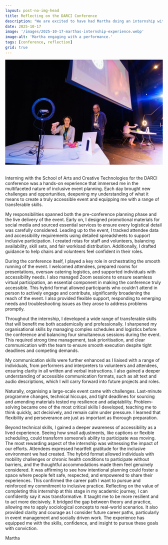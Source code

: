 ```yaml
---
layout: post-no-img-head
title: Reflecting on the DARCI Conference
description: "We are excited to have had Martha doing an internship with us. In this post she sums up her experience on working on the DARCI Conference."
date: 2025-10-17
image: '/images/2025-10-17-marthas-internship-experience.webp'
image-alt: 'Martha engaging with a performance.'
tags: [conference, reflection]
grid: true
---
```


<center><img src="/images/2025-10-17-marthas-internship-experience.webp" alt="Martha engaging with a performance."  width="700"></center><br>

Interning with the School of Arts and Creative Technologies for the DARCI conference was a hands-on experience that immersed me in the multifaceted nature of inclusive event planning. Each day brought new challenges and opportunities, deepening my understanding of what it means to create a truly accessible event and equipping me with a range of transferable skills.

My responsibilities spanned both the pre-conference planning phase and the live delivery of the event. Early on, I designed promotional materials for social media and sourced essential services to ensure every logistical detail was carefully considered. Leading up to the event, I tracked attendee data and accessibility requirements using detailed spreadsheets to support inclusive participation. I created rotas for staff and volunteers, balancing availability, skill sets, and fair workload distribution. Additionally, I drafted guidance to help chairs and volunteers feel confident in their roles.

During the conference itself, I played a key role in orchestrating the smooth running of the event. I welcomed attendees, prepared rooms for presentations, oversaw catering logistics, and supported individuals with accessibility needs. I also managed Zoom sessions to ensure seamless virtual participation, an essential component in making the conference truly accessible. This hybrid format allowed participants who couldn’t attend in person to actively engage and contribute, significantly broadening the reach of the event. I also provided flexible support, responding to emerging needs and troubleshooting issues as they arose to address problems promptly.

Throughout the internship, I developed a wide range of transferable skills that will benefit me both academically and professionally. I sharpened my organisational skills by managing complex schedules and logistics before the conference and balancing four simultaneous sessions during the event. This required strong time management, task prioritisation, and clear communication with the team to ensure smooth execution despite tight deadlines and competing demands.

My communication skills were further enhanced as I liaised with a range of individuals, from performers and interpreters to volunteers and attendees, ensuring clarity in all written and verbal instructions. I also gained a deeper understanding of accessible communication formats, such as alt text and audio descriptions, which I will carry forward into future projects and roles.

Naturally, organising a large-scale event came with challenges. Last-minute programme changes, technical hiccups, and tight deadlines for sourcing and amending materials tested my resilience and adaptability. Problem-solving became one of the most critical skills I developed, teaching me to think quickly, act decisively, and remain calm under pressure. I learned that flexibility and perseverance are just as important as thorough preparation.
 
Beyond technical skills, I gained a deeper awareness of accessibility as a lived experience. Seeing how small adjustments, like captions or flexible scheduling, could transform someone’s ability to participate was moving. The most rewarding aspect of the internship was witnessing the impact of our efforts. Attendees expressed heartfelt gratitude for the inclusive environment we had created. The hybrid format allowed individuals with mobility challenges or chronic health conditions to participate without barriers, and the thoughtful accommodations made them feel genuinely considered. It was affirming to see how intentional planning could foster a space where people felt safe, respected, and empowered to share their experiences. This confirmed the career path I want to pursue and reinforced my commitment to inclusive practice.
Reflecting on the value of completing this internship at this stage in my academic journey, I can confidently say it was transformative. It taught me to be more resilient and to act more decisively. It bridged the gap between theory and practice, allowing me to apply sociological concepts to real-world scenarios. It also provided clarity and courage as I consider future career paths, particularly in event management and socially driven work. The experience has equipped me with the skills, confidence, and insight to pursue these goals with conviction.

Martha

<!-- <center><img src="/images/2025-10-17-marthas-internship-experience-team.webp" alt="Team photo"  width="700"><br><small>Team photo with Gavin, Mariana, Chaimae and Martha (from left to right).</small></center><br> -->